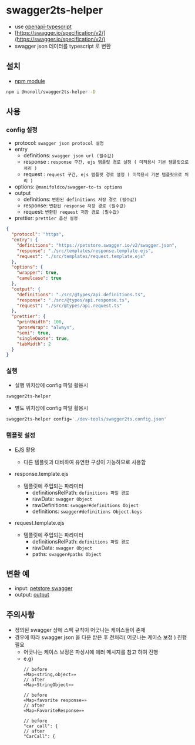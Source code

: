 # swagger2ts-helper

- use [openapi-typescript](https://github.com/drwpow/openapi-typescript)
- [https://swagger.io/specification/v2/](https://swagger.io/specification/v2/)
- swagger json 데이터를 typescript 로 변환

## 설치

- [npm module](https://www.npmjs.com/package/@nonoll/swagger2ts-helper)

```bash
npm i @nonoll/swagger2ts-helper -D
```

## 사용

### config 설정

- protocol: `swagger json protocol 설정`
- entry
  - definitions: `swagger json url (필수값)`
  - response : `response 구간, ejs 템플릿 경로 설정 ( 미적용시 기본 템플릿으로 처리 )`
  - request : `request 구간, ejs 템플릿 경로 설정 ( 미적용시 기본 템플릿으로 처리 )`
- options: `@manifoldco/swagger-to-ts options`
- output
  - definitions: `변환된 definitions 저장 경로 (필수값)`
  - response: `변환된 response 저장 경로 (필수값)`
  - request: `변환된 request 저장 경로 (필수값)`
- prettier: `prettier 옵션 설정`

```json
{
  "protocol": "https",
  "entry": {
    "definitions": "https://petstore.swagger.io/v2/swagger.json",
    "response": "./src/templates/response.template.ejs",
    "request": "./src/templates/request.template.ejs"
  },
  "options": {
    "wrapper": true,
    "camelcase": true
  },
  "output": {
    "definitions": "./src/@types/api.definitions.ts",
    "response": "./src/@types/api.response.ts",
    "request": "./src/@types/api.request.ts"
  },
  "prettier": {
    "printWidth": 100,
    "proseWrap": "always",
    "semi": true,
    "singleQuote": true,
    "tabWidth": 2
  }
}
```

### 실행

- 실행 위치상에 config 파일 활용시

```bash
swagger2ts-helper
```

- 별도 위치상에 config 파일 활용시

```bash
swagger2ts-helper config='./dev-tools/swagger2ts.config.json'
```

### 템플릿 설정

- [EJS](https://ejs.co/) 활용
  - 다른 템플릿과 대비하여 유연한 구성이 가능하므로 사용함

- response.template.ejs
  - 템플릿에 주입되는 파라미터
    - definitionsRelPath: `definitions 파일 경로`
    - rawData: `swagger Object`
    - rawDefinitions: `swagger#definitions Object`
    - definitions: `swagger#definitions Object.keys`

- request.template.ejs
  - 템플릿에 주입되는 파라미터
    - definitionsRelPath: `definitions 파일 경로`
    - rawData: `swagger Object`
    - paths: `swagger#paths Object`

## 변환 예

- input: [petstore swagger](https://petstore.swagger.io/v2/swagger.json)
- output: [output](https://github.com/nonoll/swagger2ts-helper/tree/main/src/%40types)

## 주의사항

- 정의된 swagger 상에 스펙 규칙이 어긋나는 케이스들이 존재
- 경우에 따라 swagger json 을 다운 받은 후 전처리( 어긋나는 케이스 보정 ) 진행 필요
  - 어긋나는 케이스 보정은 파싱시에 에러 메시지를 참고 하여 진행
  - e.g)
    ```
    // before
    «Map«string,object»»
    // after
    «Map«StringObject»»
    ```
    ```
    // before
    «Map«favorite response»»
    // after
    «Map«FavoriteResponse»»
    ```
    ```
    // before
    "car call": {
    // after
    "CarCall": {
    ```
